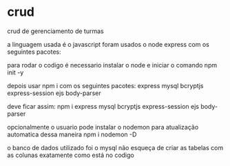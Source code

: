 # crud
 crud de gerenciamento de turmas

a linguagem usada é o javascript
foram usados o node express com os seguintes pacotes:


para rodar o codigo é necessario instalar o node e iniciar o comando npm init -y

depois usar npm i com os seguintes pacotes: 
express mysql bcryptjs express-session ejs body-parser

deve ficar assim:
npm i express mysql bcryptjs express-session ejs body-parser

opcionalmente o usuario pode instalar o nodemon para atualização automatica dessa maneira
npm i nodemon -D

o banco de dados utilizado foi o mysql 
não esqueça de criar as tabelas com as colunas exatamente como está no codigo
